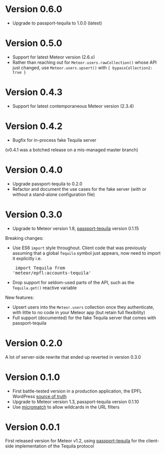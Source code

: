 # Version 0.6.0

- Upgrade to passport-tequila to 1.0.0 (latest)

# Version 0.5.0

- Support for latest Meteor version (2.6.x)
- Rather than reaching out for `Meteor.users.rawCollection()` whose API just changed, use `Meteor.users.upsert()` with `{ bypassCollection2: true }`

# Version 0.4.3

- Support for latest contemporaneous Meteor version (2.3.4)

# Version 0.4.2

- Bugfix for in-process fake Tequila server

(v0.4.1 was a botched release on a mis-managed master branch)

# Version 0.4.0

- Upgrade passport-tequila to 0.2.0
- Refactor and document the use cases for the fake server (with or without a stand-alone configuration file)

# Version 0.3.0

- Upgrade to Meteor version 1.8,
  [passport-tequila](https://www.npmjs.com/package/passport-tequila)
  version 0.1.15

Breaking changes:
- Use ES6 `import` style throughout. Client code that was previously assuming that a global
  `Tequila` symbol just appears, now need to import it explicitly i.e.<pre>
  import Tequila from 'meteor/epfl:accounts-tequila'</pre>
- Drop support for seldom-used parts of the API, such as the `Tequila.get()` reactive variable

New features:
- Upsert users into the `Meteor.users` collection once they authenticate, with little to no
  code in your Meteor app (but retain full flexibility)
- Full support (documented) for the fake Tequila server that comes with passport-tequila

# Version 0.2.0

A lot of server-side rewrite that ended up reverted in version 0.3.0

# Version 0.1.0

- First battle-tested version in a production application, the EPFL WordPress [source of truth](https://github.com/epfl-si/wp-veritas)
- Upgrade to Meteor version 1.3, passport-tequila version 0.1.10
- Use [micromatch](https://www.npmjs.com/package/micromatch) to allow wildcards in the URL filters

# Version 0.0.1

First released version for Meteor v1.2, using
[passport-tequila](https://www.npmjs.com/package/passport-tequila) for
the client-side implementation of the Tequila protocol
